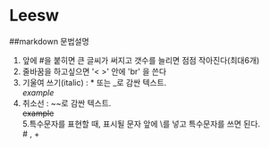 # Leesw
##markdown 문법설명

1. 앞에 #을 붙히면 큰 글씨가 써지고 갯수를 늘리면 점점 작아진다(최대6개)
2. 줄바꿈을 하고싶으면 '< >' 안에 'br' 을 쓴다
3. 기울여 쓰기(italic) : * 또는 _로 감싼 텍스트. <br>
_example_ <br>
4. 취소선 : ~~로 감싼 텍스트. <br>
~~example~~ <br>
5.특수문자를 표현할 때, 표시될 문자 앞에 \를 넣고 특수문자를 쓰면 된다. <br>
\# , \+
